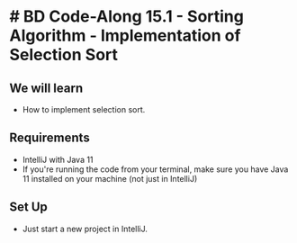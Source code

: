 # # BD Code-Along 15.1 - Sorting  Algorithm - Implementation of Selection Sort

## We will learn

- How to implement selection sort.

## Requirements

- IntelliJ with Java 11
- If you're running the code from your terminal, make sure you have Java 11 installed on your machine (not just in IntelliJ)

## Set Up

- Just start a new project in IntelliJ. 
